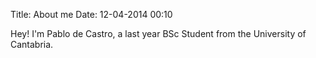 Title: About me
Date: 12-04-2014 00:10

Hey!
I'm Pablo de Castro, a last year BSc Student from the University of Cantabria.
